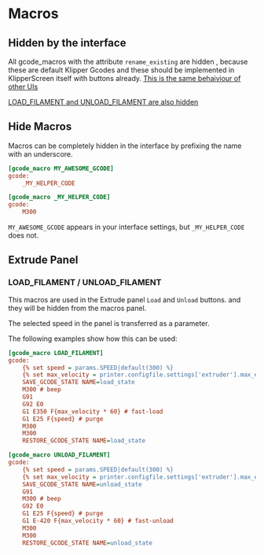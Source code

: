 # Macros

## Hidden by the interface

All gcode_macros with the attribute `rename_existing` are hidden , because these are default Klipper Gcodes
and these should be implemented in KlipperScreen itself with buttons already.
[This is the same behaiviour of other UIs](https://docs.mainsail.xyz/overview/features/hide-macros-outputs-or-fans#macros-with-rename_existing)

[LOAD_FILAMENT and UNLOAD_FILAMENT are also hidden](#load_filament-unload_filament)

## Hide Macros

Macros can be completely hidden in the interface by prefixing the name with an underscore.

```ini
[gcode_macro MY_AWESOME_GCODE]
gcode:
    _MY_HELPER_CODE

[gcode_macro _MY_HELPER_CODE]
gcode:
    M300
```

`MY_AWESOME_GCODE` appears in your interface settings, but `_MY_HELPER_CODE` does not.

## Extrude Panel

### LOAD_FILAMENT / UNLOAD_FILAMENT

This macros are used in the Extrude panel `Load` and `Unload` buttons. and they will be hidden from the macros panel.

The selected speed in the panel is transferred as a parameter.

The following examples show how this can be used:

```ini
[gcode_macro LOAD_FILAMENT]
gcode:
    {% set speed = params.SPEED|default(300) %}
    {% set max_velocity = printer.configfile.settings['extruder'].max_extrude_only_velocity %}
    SAVE_GCODE_STATE NAME=load_state
    M300 # beep
    G91
    G92 E0
    G1 E350 F{max_velocity * 60} # fast-load
    G1 E25 F{speed} # purge
    M300
    M300
    RESTORE_GCODE_STATE NAME=load_state
```

```ini
[gcode_macro UNLOAD_FILAMENT]
gcode:
    {% set speed = params.SPEED|default(300) %}
    {% set max_velocity = printer.configfile.settings['extruder'].max_extrude_only_velocity %}
    SAVE_GCODE_STATE NAME=unload_state
    G91
    M300 # beep
    G92 E0
    G1 E25 F{speed} # purge
    G1 E-420 F{max_velocity * 60} # fast-unload
    M300
    M300
    RESTORE_GCODE_STATE NAME=unload_state
```
